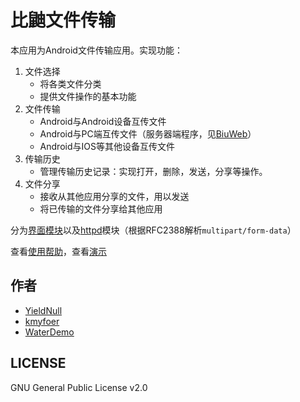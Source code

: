 # 比鼬文件传输

本应用为Android文件传输应用。实现功能：

1. 文件选择
	- 将各类文件分类
	- 提供文件操作的基本功能
2. 文件传输
	- Android与Android设备互传文件
	- Android与PC端互传文件（服务器端程序，见[BiuWeb](https://github.com/YieldNull/BiuWeb)）
	- Android与IOS等其他设备互传文件
3. 传输历史
	- 管理传输历史记录：实现打开，删除，发送，分享等操作。
4. 文件分享
	- 接收从其他应用分享的文件，用以发送
	- 将已传输的文件分享给其他应用

分为[界面模块](app)以及[httpd](httpd)模块（根据RFC2388解析`multipart/form-data`）

查看[使用帮助](help.md)，查看[演示](http://yieldnull.github.io/Biu/index.html)

## 作者

- [YieldNull](https://github.com/YieldNull)
- [kmyfoer](https://github.com/kmyfoer)
- [WaterDemo](https://github.com/WaterDemo)


## LICENSE

GNU General Public License v2.0
